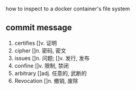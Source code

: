 how to inspect to a docker container's file system

## commit message

1. certifies []v. 证明
2. cipher []n. 密码, 密文
3. issues []n. 问题; []v. 发行, 发布
4. confine []v. 限制, 禁闭
5. arbitrary []adj. 任意的, 武断的
6. Revocation []n. 撤销, 废除